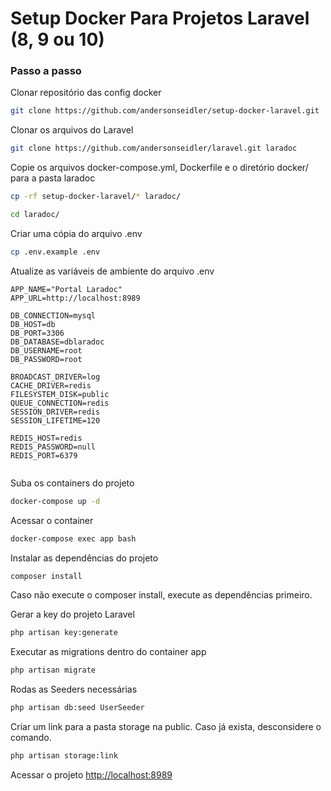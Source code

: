 
# Setup Docker Para Projetos Laravel (8, 9 ou 10)

### Passo a passo
Clonar repositório das config docker
```sh
git clone https://github.com/andersonseidler/setup-docker-laravel.git
```

Clonar os arquivos do Laravel
```sh
git clone https://github.com/andersonseidler/laravel.git laradoc
```


Copie os arquivos docker-compose.yml, Dockerfile e o diretório docker/ para a pasta laradoc
```sh
cp -rf setup-docker-laravel/* laradoc/
```
```sh
cd laradoc/
```


Criar uma cópia do arquivo .env
```sh
cp .env.example .env
```


Atualize as variáveis de ambiente do arquivo .env
```dosini
APP_NAME="Portal Laradoc"
APP_URL=http://localhost:8989

DB_CONNECTION=mysql
DB_HOST=db
DB_PORT=3306
DB_DATABASE=dblaradoc
DB_USERNAME=root
DB_PASSWORD=root

BROADCAST_DRIVER=log
CACHE_DRIVER=redis
FILESYSTEM_DISK=public
QUEUE_CONNECTION=redis
SESSION_DRIVER=redis
SESSION_LIFETIME=120

REDIS_HOST=redis
REDIS_PASSWORD=null
REDIS_PORT=6379


```


Suba os containers do projeto
```sh
docker-compose up -d
```


Acessar o container
```sh
docker-compose exec app bash
```


Instalar as dependências do projeto
```sh
composer install
```

Caso não execute o composer install, execute as dependências primeiro.


Gerar a key do projeto Laravel
```sh
php artisan key:generate
```

Executar as migrations dentro do container app

```sh
php artisan migrate
```

Rodas as Seeders necessárias
```sh
php artisan db:seed UserSeeder
```

Criar um link para a pasta storage na public. Caso já exista, desconsidere o comando.
```sh
php artisan storage:link
```

Acessar o projeto
[http://localhost:8989](http://localhost:8989)